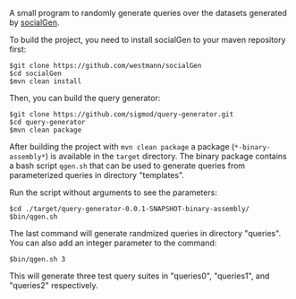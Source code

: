 A small program to randomly generate queries over the datasets generated by 
[socialGen](https://github.com/westmann/socialGen).

To build the project, you need to install socialGen to your maven repository first:

    $git clone https://github.com/westmann/socialGen
    $cd socialGen
    $mvn clean install

Then, you can build the query generator:

    $git clone https://github.com/sigmod/query-generator.git
    $cd query-generator
    $mvn clean package

After building the project with `mvn clean package` a package (`*-binary-assembly*`) is available in the `target` directory.
The binary package contains a bash script `qgen.sh` that can be used to generate queries from parameterized queries in
directory "templates".

Run the script without arguments to see the parameters:

    $cd ./target/query-generator-0.0.1-SNAPSHOT-binary-assembly/
    $bin/qgen.sh

The last command will generate randmized queries in directory "queries".
You can also add an integer parameter to the command:

    $bin/qgen.sh 3

This will generate three test query suites in "queries0", "queries1", and "queries2" respectively.
